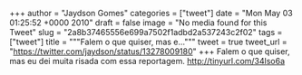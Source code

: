 
+++
author = "Jaydson Gomes"
categories = ["tweet"]
date = "Mon May 03 01:25:52 +0000 2010"
draft = false
image = "No media found for this Tweet"
slug = "2a8b37465556e699a7502f1adbd2a537243c2f02"
tags = ["tweet"]
title = """Falem o que quiser, mas e..."""
tweet = true
tweet_url = "https://twitter.com/jaydson/status/13278009180"
+++
Falem o que quiser, mas eu dei muita risada com essa reportagem. http://tinyurl.com/34lso6a

